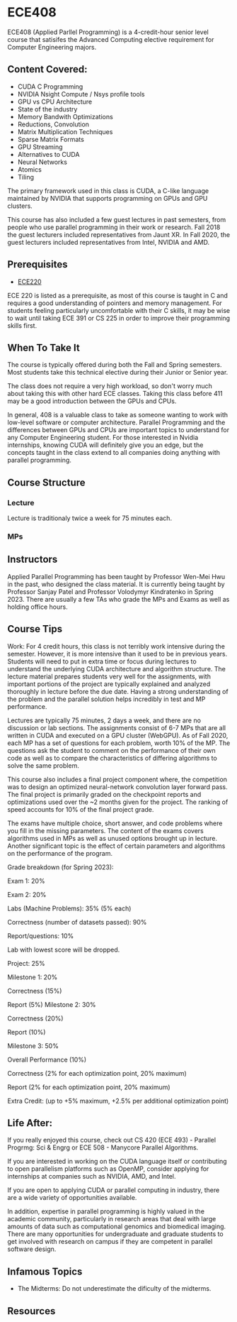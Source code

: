 # ECE408

ECE408 (Applied Parllel Programming) is a 4-credit-hour senior level course that satisifes the Advanced Computing elective requirement for Computer Engineering majors.

## Content Covered:
- CUDA C Programming
- NVIDIA Nsight Compute / Nsys profile tools
- GPU vs CPU Architecture
- State of the industry
- Memory Bandwith Optimizations
- Reductions, Convolution
- Matrix Multiplication Techniques
- Sparse Matrix Formats
- GPU Streaming
- Alternatives to CUDA
- Neural Networks
- Atomics
- Tiling

The primary framework used in this class is CUDA, a C-like language maintained by NVIDIA that supports programming on GPUs and GPU clusters.

This course has also included a few guest lectures in past semesters, from people who use parallel programming in their work or research. Fall 2018 the guest lecturers included representatives from Jaunt XR. In Fall 2020, the guest lecturers included representatives from Intel, NVIDIA and AMD.

## Prerequisites 
- [ECE220](ECE220.md)

ECE 220 is listed as a prerequisite, as most of this course is taught in C and requires a good understanding of pointers and memory management. For students feeling particularly uncomfortable with their C skills, it may be wise to wait until taking ECE 391 or CS 225 in order to improve their programming skills first. 

## When To Take It
The course is typically offered during both the Fall and Spring semesters. Most students take this technical elective during their Junior or Senior year.

The class does not require a very high workload, so don't worry much about taking this with other hard ECE classes. Taking this class before 411 may be a good introduction between the GPUs and CPUs.

In general, 408 is a valuable class to take as someone wanting to work with low-level software or computer architecture. Parallel Programming and the differences between GPUs and CPUs are important topics to understand for any Computer Engineering student. For those interested in Nvidia internships, knowing CUDA will definitely give you an edge, but the concepts taught in the class extend to all companies doing anything with parallel programming.

## Course Structure
### Lecture
Lecture is traditionaly twice a week for 75 minutes each.
### MPs

## Instructors
Applied Parallel Programming has been taught by Professor Wen-Mei Hwu in the past, who designed the class material. It is currently being taught by Professor Sanjay Patel and Professor Volodymyr Kindratenko in Spring 2023. There are usually a few TAs who grade the MPs and Exams as well as holding office hours.

## Course Tips

Work:
For 4 credit hours, this class is not terribly work intensive during the semester. However, it is more intensive than it used to be in previous years. Students will need to put in extra time or focus during lectures to understand the underlying CUDA architecture and algorithm structure. The lecture material prepares students very well for the assignments, with important portions of the project are typically explained and analyzed thoroughly in lecture before the due date. Having a strong understanding of the problem and the parallel solution helps incredibly in test and MP performance.

Lectures are typically 75 minutes, 2 days a week, and there are no discussion or lab sections. The assignments consist of 6-7 MPs that are all written in CUDA and executed on a GPU cluster (WebGPU). As of Fall 2020, each MP has a set of questions for each problem, worth 10% of the MP. The questions ask the student to comment on the performance of their own code as well as to compare the characteristics of differing algorithms to solve the same problem.

This course also includes a final project component where, the competition was to design an optimized neural-network convolution layer forward pass. The final project is primarily graded on the checkpoint reports and optimizations used over the ~2 months given for the project. The ranking of speed accounts for 10% of the final project grade.

The exams have multiple choice, short answer, and code problems where you fill in the missing parameters. The content of the exams covers algorithms used in MPs as well as unused options brought up in lecture. Another significant topic is the effect of certain parameters and algorithms on the performance of the program.

Grade breakdown (for Spring 2023):

Exam 1: 20%

Exam 2: 20%

Labs (Machine Problems): 35% (5% each)

Correctness (number of datasets passed): 90%

Report/questions: 10%

Lab with lowest score will be dropped.

Project: 25%

Milestone 1: 20%

Correctness (15%)

Report (5%)
Milestone 2: 30%

Correctness (20%)

Report (10%)

Milestone 3: 50%

Overall Performance (10%)

Correctness (2% for each optimization point, 20% maximum)

Report (2% for each optimization point, 20% maximum)

Extra Credit: (up to +5% maximum, +2.5% per additional optimization point)

## Life After:
If you really enjoyed this course, check out CS 420 (ECE 493) - Parallel Progrmg: Sci & Engrg or ECE 508 - Manycore Parallel Algorithms.

If you are interested in working on the CUDA language itself or contributing to open parallelism platforms such as OpenMP, consider applying for internships at companies such as NVIDIA, AMD, and Intel.

If you are open to applying CUDA or parallel computing in industry, there are a wide variety of opportunities available.

In addition, expertise in parallel programming is highly valued in the academic community, particularly in research areas that deal with large amounts of data such as computational genomics and biomedical imaging. There are many opportunities for undergraduate and graduate students to get involved with research on campus if they are competent in parallel software design.

## Infamous Topics
- The Midterms: Do not underestimate the dificulty of the midterms.

## Resources


